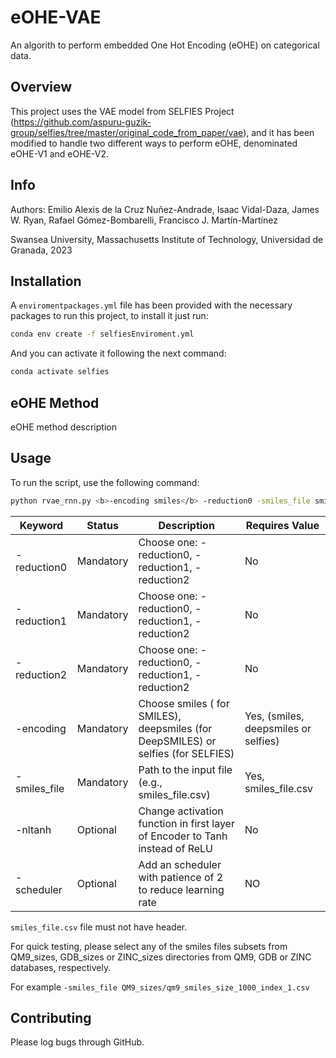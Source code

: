 # eOHE-VAE

An algorith to perform embedded One Hot Encoding (eOHE) on categorical data.

## Overview

This project uses the VAE model from SELFIES Project (https://github.com/aspuru-guzik-group/selfies/tree/master/original_code_from_paper/vae), and it has been modified to handle two different ways to perform eOHE, denominated eOHE-V1 and eOHE-V2.

## Info

Authors: Emilio Alexis de la Cruz Nuñez-Andrade, Isaac Vidal-Daza, James W. Ryan, Rafael Gómez-Bombarelli, Francisco J. Martín-Martínez


Swansea University, Massachusetts Institute of Technology, Universidad de Granada, 2023

## Installation

A `enviromentpackages.yml` file has been provided with the necessary packages to run this project, to install it just run:
```bash
conda env create -f selfiesEnviroment.yml
```
And you can activate it following the next command:

```bash
conda activate selfies
```

## eOHE Method

eOHE method description


## Usage

To run the script, use the following command:

```bash
python rvae_rnn.py <b>-encoding smiles</b> -reduction0 -smiles_file smiles_file.csv
``` 
| Keyword  | Status    | Description                                                                             | Requires Value |
|--------------|-----------|-------------------------------------------------------------------------------------|-----------------------|
| -reduction0  | Mandatory | Choose one: -reduction0, -reduction1, -reduction2                                   | No  |
| -reduction1  | Mandatory | Choose one: -reduction0, -reduction1, -reduction2                                   | No  |
| -reduction2  | Mandatory | Choose one: -reduction0, -reduction1, -reduction2                                   | No  |
| -encoding    | Mandatory | Choose smiles ( for SMILES), deepsmiles (for DeepSMILES) or selfies (for SELFIES)   | Yes, (smiles, deepsmiles or selfies)  |
| -smiles_file | Mandatory | Path to the input file (e.g., smiles_file.csv)           | Yes, smiles_file.csv  |
| -nltanh      | Optional  | Change activation function in first layer of Encoder to Tanh instead of ReLU        | No  |
| -scheduler   | Optional  | Add an scheduler with patience of 2 to reduce learning rate                         | NO  |

``smiles_file.csv`` file must not have header. 

For quick testing, please select any of the smiles files subsets from QM9_sizes, GDB_sizes or ZINC_sizes 
directories from QM9, GDB or ZINC databases, respectively.

For example
 ``-smiles_file QM9_sizes/qm9_smiles_size_1000_index_1.csv``

## Contributing

Please log bugs through GitHub.


